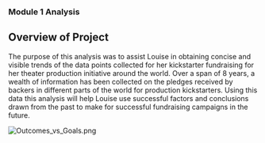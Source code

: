 ### Module 1 Analysis

## Overview of Project

The purpose of this analysis was to assist Louise in obtaining concise and visible trends of the data points collected for her 
kickstarter fundraising for her theater production initiative around the world. Over a span of 8 years, a wealth of information has 
been collected on the pledges received by backers in different parts of the world for production kickstarters. Using this data this analysis 
will help Louise use successful factors and conclusions drawn from the past to make for successful fundraising campaigns in the future.

![Outcomes_vs_Goals.png](D:\kickstarter_analysis\Resources\Outcomes_vs_Goals.png)